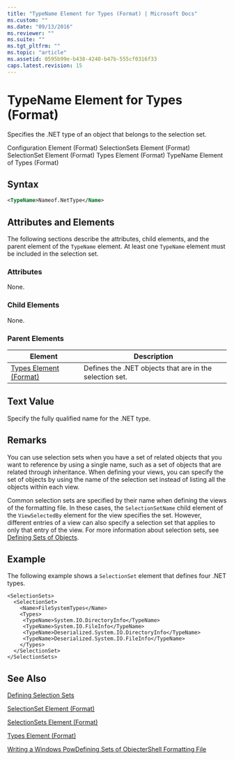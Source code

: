 ```yaml
---
title: "TypeName Element for Types (Format) | Microsoft Docs"
ms.custom: ""
ms.date: "09/13/2016"
ms.reviewer: ""
ms.suite: ""
ms.tgt_pltfrm: ""
ms.topic: "article"
ms.assetid: 0595b99e-b438-4240-b47b-555cf0316f33
caps.latest.revision: 15
---
```

# TypeName Element for Types (Format)

Specifies the .NET type of an object that belongs to the selection set.

Configuration Element (Format)
SelectionSets Element (Format)
SelectionSet Element (Format)
Types Element (Format)
TypeName Element of Types (Format)

## Syntax

```xml
<TypeName>Nameof.NetType</Name>
```

## Attributes and Elements

The following sections describe the attributes, child elements, and the parent element of the `TypeName` element. At least one `TypeName` element must be included in the selection set.

### Attributes

None.

### Child Elements

None.

### Parent Elements

|Element|Description|
|-------------|-----------------|
|[Types Element (Format)](./types-element-for-selectionset-format.md)|Defines the .NET objects that are in the selection set.|

## Text Value

Specify the fully qualified name for the .NET type.

## Remarks

You can use selection sets when you have a set of related objects that you want to reference by using a single name, such as a set of objects that are related through inheritance. When defining your views, you can specify the set of objects by using the name of the selection set instead of listing all the objects within each view.

Common selection sets are specified by their name when defining the views of the formatting file. In these cases, the `SelectionSetName` child element of the `ViewSelectedBy` element for the view specifies the set. However, different entries of a view can also specify a selection set that applies to only that entry of the view. For more information about selection sets, see [Defining Sets of Objects](./defining-selection-sets.md).

## Example

The following example shows a `SelectionSet` element that defines four .NET types.

```
<SelectionSets>
  <SelectionSet>
    <Name>FileSystemTypes</Name>
    <Types>
     <TypeName>System.IO.DirectoryInfo</TypeName>
     <TypeName>System.IO.FileInfo</TypeName>
     <TypeName>Deserialized.System.IO.DirectoryInfo</TypeName>
     <TypeName>Deserialized.System.IO.FileInfo</TypeName>
    </Types>
  </SelectionSet>
</SelectionSets>
```

## See Also

[Defining Selection Sets](./defining-selection-sets.md)

[SelectionSet Element (Format)](./selectionset-element-format.md)

[SelectionSets Element (Format)](./selectionsets-element-format.md)

[Types Element (Format)](./types-element-for-selectionset-format.md)

[Writing a Windows PowDefining Sets of ObjecterShell Formatting File](./writing-a-windows-powershell-formatting-file.md)
